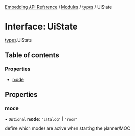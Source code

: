 [Embedding API Reference](../README.md) / [Modules](../modules/README.md) / [types](../modules/types.md) / UiState

# Interface: UiState

[types](../modules/types.md).UiState

## Table of contents

### Properties

- [mode](types.UiState.md#mode)

## Properties

### mode

• `Optional` **mode**: ``"catalog"`` \| ``"room"``

define which modes are active when starting the planner/MOC
